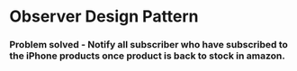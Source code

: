 # **Observer Design Pattern**
### **Problem solved** - Notify all subscriber who have subscribed to the iPhone products once product is back to stock in amazon.
